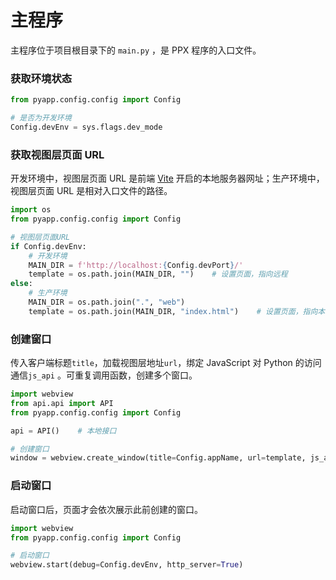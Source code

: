 # 主程序

主程序位于项目根目录下的 `main.py` ，是 PPX 程序的入口文件。

### 获取环境状态

```python
from pyapp.config.config import Config

# 是否为开发环境
Config.devEnv = sys.flags.dev_mode
```

### 获取视图层页面 URL

开发环境中，视图层页面 URL 是前端 [Vite](https://cn.vitejs.dev/) 开启的本地服务器网址；生产环境中，视图层页面 URL 是相对入口文件的路径。

```python
import os
from pyapp.config.config import Config

# 视图层页面URL
if Config.devEnv:
    # 开发环境
    MAIN_DIR = f'http://localhost:{Config.devPort}/'
    template = os.path.join(MAIN_DIR, "")    # 设置页面，指向远程
else:
    # 生产环境
    MAIN_DIR = os.path.join(".", "web")
    template = os.path.join(MAIN_DIR, "index.html")    # 设置页面，指向本地
```

### 创建窗口

传入客户端标题`title`，加载视图层地址`url`，绑定 JavaScript 对 Python 的访问通信`js_api` 。可重复调用函数，创建多个窗口。

```python
import webview
from api.api import API
from pyapp.config.config import Config

api = API()    # 本地接口

# 创建窗口
window = webview.create_window(title=Config.appName, url=template, js_api=api)
```

### 启动窗口

启动窗口后，页面才会依次展示此前创建的窗口。

```python
import webview
from pyapp.config.config import Config

# 启动窗口
webview.start(debug=Config.devEnv, http_server=True)
```
